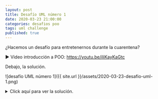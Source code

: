 ```yaml
---
layout: post
title: Desafío UML número 1
date: 2020-03-23 21:00:00
categories: desafios poo
tags: uml challenge
published: true
---
```


¿Hacemos un desafío para entretenernos durante la cuarentena?

▶️ Video introducción a POO: https://youtu.be/iliKayKaGtc

Debajo, la solución.

![desafío UML número 1]({{ site.url }}/assets/2020-03-23-desafio-uml-1.png)


<details><summary>Click aquí para ver la solución.</summary>
  
![Solucion desafio UML n.1]({{ site.url }}/assets/2020-03-23-desafio-uml-1-solucion.png)</details>
